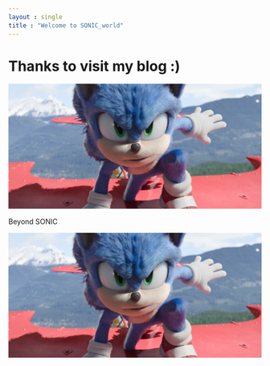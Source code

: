 ```yaml
---
layout : single
title : "Welcome to SONIC_world"
---
```


# Thanks to visit my blog :)

![264NHSTSYB_1](../images/2023-06-28-first/264NHSTSYB_1.jpeg)

Beyond SONIC

![264NHSTSYB_1](../images/2023-06-28-first/264NHSTSYB_1-1687953818375-1.jpeg)
